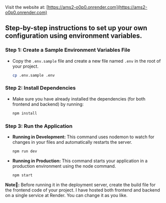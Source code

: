 Visit the website at: [https://ams2-o0p0.onrender.com](https://ams2-o0p0.onrender.com)

## Step-by-step instructions to set up your own configuration using environment variables.

### Step 1: Create a Sample Environment Variables File
- Copy the `.env.sample` file and create a new file named `.env` in the root of your project.
    ```bash
    cp .env.sample .env
    ```

### Step 2: Install Dependencies
- Make sure you have already installed the dependencies (for both frontend and backend) by running:
    ```bash
    npm install
    ```

### Step 3: Run the Application
- **Running in Development:**
    This command uses nodemon to watch for changes in your files and automatically restarts the server.
    ```bash
    npm run dev
    ```

- **Running in Production:**
    This command starts your application in a production environment using the node command.
    ```bash
    npm start
    ```

**Note🔔:** Before running it in the deployment server, create the build file for the frontend code of your project. I have hosted both frontend and backend on a single service at Render. You can change it as you like.

